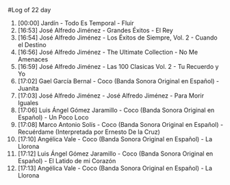 #Log of 22 day

1. [00:00] Jardín - Todo Es Temporal - Fluir
1. [16:53] José Alfredo Jiménez - Grandes Éxitos - El Rey
1. [16:54] José Alfredo Jiménez - Los Éxitos de Siempre, Vol. 2 - Cuando el Destino
1. [16:56] José Alfredo Jiménez - The Ultimate Collection - No Me Amenaces
1. [16:59] José Alfredo Jiménez - Las 100 Clasicas Vol. 2 - Tu Recuerdo y Yo
1. [17:02] Gael García Bernal - Coco (Banda Sonora Original en Español) - Juanita
1. [17:03] José Alfredo Jiménez - José Alfredo Jiménez - Para Morir Iguales
1. [17:06] Luis Ángel Gómez Jaramillo - Coco (Banda Sonora Original en Español) - Un Poco Loco
1. [17:08] Marco Antonio Solís - Coco (Banda Sonora Original en Español) - Recuérdame (Interpretada por Ernesto De la Cruz)
1. [17:10] Angélica Vale - Coco (Banda Sonora Original en Español) - La Llorona
1. [17:12] Luis Ángel Gómez Jaramillo - Coco (Banda Sonora Original en Español) - El Latido de mi Corazón
1. [17:13] Angélica Vale - Coco (Banda Sonora Original en Español) - La Llorona
